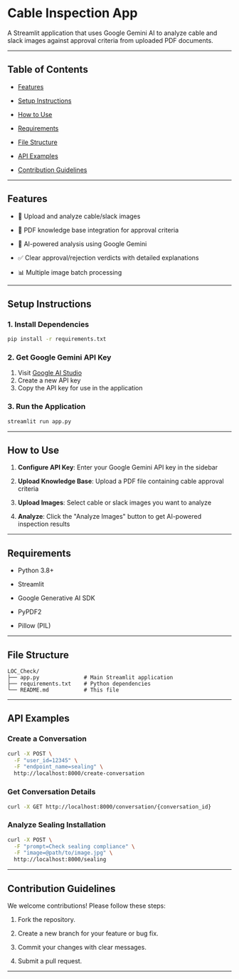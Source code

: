 # Cable Inspection App

A Streamlit application that uses Google Gemini AI to analyze cable and slack images against approval criteria from uploaded PDF documents.

---

## Table of Contents

- [Features](#features)

- [Setup Instructions](#setup-instructions)

- [How to Use](#how-to-use)

- [Requirements](#requirements)

- [File Structure](#file-structure)

- [API Examples](#api-examples)

- [Contribution Guidelines](#contribution-guidelines)

---

## Features

- 🔌 Upload and analyze cable/slack images

- 📄 PDF knowledge base integration for approval criteria

- 🤖 AI-powered analysis using Google Gemini

- ✅ Clear approval/rejection verdicts with detailed explanations

- 📊 Multiple image batch processing

---

## Setup Instructions

### 1. Install Dependencies

```bash
pip install -r requirements.txt
```

### 2. Get Google Gemini API Key

1. Visit [Google AI Studio](https://aistudio.google.com/app/apikey)
2. Create a new API key
3. Copy the API key for use in the application

### 3. Run the Application

```bash
streamlit run app.py
```

---

## How to Use

1. **Configure API Key**: Enter your Google Gemini API key in the sidebar

2. **Upload Knowledge Base**: Upload a PDF file containing cable approval criteria

3. **Upload Images**: Select cable or slack images you want to analyze

4. **Analyze**: Click the "Analyze Images" button to get AI-powered inspection results

---

## Requirements

- Python 3.8+

- Streamlit

- Google Generative AI SDK

- PyPDF2

- Pillow (PIL)

---

## File Structure

```
LOC_Check/
├── app.py              # Main Streamlit application
├── requirements.txt    # Python dependencies
└── README.md           # This file
```

---

## API Examples

### Create a Conversation

```bash
curl -X POST \
  -F "user_id=12345" \
  -F "endpoint_name=sealing" \
  http://localhost:8000/create-conversation
```

### Get Conversation Details

```bash
curl -X GET http://localhost:8000/conversation/{conversation_id}
```

### Analyze Sealing Installation

```bash
curl -X POST \
  -F "prompt=Check sealing compliance" \
  -F "image=@path/to/image.jpg" \
  http://localhost:8000/sealing
```

---

## Contribution Guidelines

We welcome contributions! Please follow these steps:

1. Fork the repository.

2. Create a new branch for your feature or bug fix.

3. Commit your changes with clear messages.

4. Submit a pull request.

---
